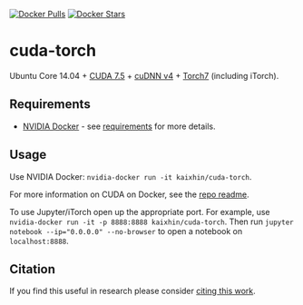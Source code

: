 [![Docker Pulls](https://img.shields.io/docker/pulls/kaixhin/cuda-torch.svg)](https://hub.docker.com/r/kaixhin/cuda-torch/)
[![Docker Stars](https://img.shields.io/docker/stars/kaixhin/cuda-torch.svg)](https://hub.docker.com/r/kaixhin/cuda-torch/)

cuda-torch
==========
Ubuntu Core 14.04 + [CUDA 7.5](http://www.nvidia.com/object/cuda_home_new.html) + [cuDNN v4](https://developer.nvidia.com/cuDNN) + [Torch7](http://torch.ch/) (including iTorch).

Requirements
------------

- [NVIDIA Docker](https://github.com/NVIDIA/nvidia-docker) - see [requirements](https://github.com/NVIDIA/nvidia-docker/wiki/CUDA#requirements) for more details.

Usage
-----
Use NVIDIA Docker: ``nvidia-docker run -it kaixhin/cuda-torch``.

For more information on CUDA on Docker, see the [repo readme](https://github.com/Kaixhin/dockerfiles#cuda).

To use Jupyter/iTorch open up the appropriate port. For example, use ``nvidia-docker run -it -p 8888:8888 kaixhin/cuda-torch``. Then run `jupyter notebook --ip="0.0.0.0" --no-browser` to open a notebook on `localhost:8888`.

Citation
--------
If you find this useful in research please consider [citing this work](https://github.com/Kaixhin/dockerfiles/blob/master/CITATION.md).
